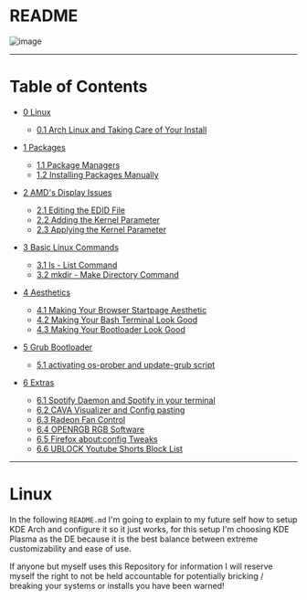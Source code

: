 # README

 ![image](https://github.com/martinjrrr/Linux.dots/assets/91160845/53385f31-888a-4382-b733-c601e667a98d)

_____________________________________________________________________________________


# Table of Contents

- [0 Linux]([#0-linux](https://github.com/martinjrrr/README/blob/main/README.md#linux))
  - [0.1 Arch Linux and Taking Care of Your Install](#01-arch-linux-and-taking-care-of-your-install)

- [1 Packages](#1-packages)
  - [1.1 Package Managers](#11-package-managers)
  - [1.2 Installing Packages Manually](#12-installing-packages-manually)

- [2 AMD's Display Issues](#2-amds-display-issues)
  - [2.1 Editing the EDID File](#21-editing-the-edid-file)
  - [2.2 Adding the Kernel Parameter](#22-adding-the-kernel-parameter)
  - [2.3 Applying the Kernel Parameter](#23-applying-the-kernel-parameter)

- [3 Basic Linux Commands](#3-basic-linux-commands)
  - [3.1 ls - List Command](#31-ls---list-command)
  - [3.2 mkdir - Make Directory Command](#32-mkdir---make-directory-command)

- [4 Aesthetics](#4-aesthetics)
  - [4.1 Making Your Browser Startpage Aesthetic](#41-making-your-browser-startpage-aesthetic)
  - [4.2 Making Your Bash Terminal Look Good](#42-making-your-bash-terminal-look-good)
  - [4.3 Making Your Bootloader Look Good](#43-making-your-bootloader-look-good)


- [5 Grub Bootloader](5-grub)  
  - [5.1 activating os-prober and update-grub script](51-osgrub)
 

- [6 Extras](6-extras)
  - [6.1 Spotify Daemon and Spotify in your terminal](61-spotify-daemon-and-terminal-app)
  - [6.2 CAVA Visualizer and Config pasting](62-cava)
  - [6.3 Radeon Fan Control](63-radeonfancontrol)
  - [6.4 OPENRGB RGB Software](64-openrgb)
  - [6.5 Firefox about:config Tweaks](65-about)
  - [6.6 UBLOCK Youtube Shorts Block List](66-ublock)
 

 

_____________________________________________________________________________________

# Linux 


In the following `README.md` I'm going to explain to my future self how to setup KDE Arch and configure it so it just works, for this setup I'm choosing KDE Plasma as the DE because it is the best balance between extreme customizability and ease of use.

If anyone but myself uses this Repository for information I will reserve myself the right to not be held accountable for potentially bricking / breaking your systems or installs you have been warned!



























